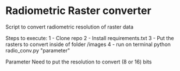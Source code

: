 # Radiometric Raster converter
Script to convert radiometric resolution of raster data

Steps to execute:
1 - Clone repo
2 - Install requirements.txt
3 - Put the rasters to convert inside of folder /images
4 - run on terminal python radio_conv.py "parameter" 

Parameter
Need to put the resolution to convert (8 or 16) bits

